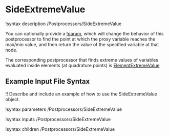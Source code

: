 # SideExtremeValue

!syntax description /Postprocessors/SideExtremeValue

You can optionally provide a [!param](/Postprocessors/SideExtremeValue/proxy_variable),
which will change the behavior of this postprocessor to
find the point at which the proxy variable reaches the max/min value,
and then return the value of the specified variable at that node.

The corresponding postprocessor that finds extreme values of variables evaluated
inside elements (at quadrature points) is
[ElementExtremeValue](ElementExtremeValue.md)

## Example Input File Syntax

!! Describe and include an example of how to use the SideExtremeValue object.

!syntax parameters /Postprocessors/SideExtremeValue

!syntax inputs /Postprocessors/SideExtremeValue

!syntax children /Postprocessors/SideExtremeValue
